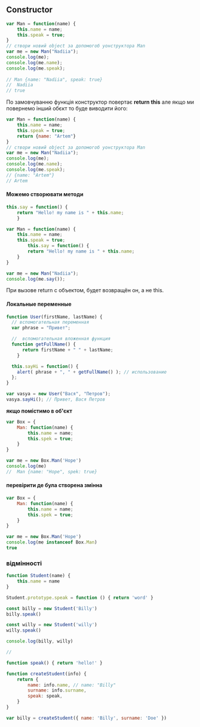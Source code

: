 ## Constructor

```js
var Man = function(name) {
	this.name = name;
	this.speak = true;
}
// створи новий object за допомогоб уонструктора Man
var me = new Man("Nadiia");
console.log(me);
console.log(me.name);
console.log(me.speak);
    
// Man {name: "Nadiia", speak: true}
//  Nadiia
// true
```

По замовчуванню функція конструктор повертає **return this**
але якщо ми повернемо інший обєкт то буде виводити його:


```js
var Man = function(name) {
	this.name = name;
	this.speak = true;
    return {name: "Artem"}
}
// створи новий object за допомогоб уонструктора Man
var me = new Man("Nadiia");
console.log(me);
console.log(me.name);
console.log(me.speak);
// {name: "Artem"}
// Artem
```

#### Можемо створювати методи

```js
this.say = function() {
	return "Hello! my name is " + this.name;
    }
```
```js
var Man = function(name) {
	this.name = name;
	this.speak = true;
        this.say = function() {
	    return "Hello! my name is " + this.name;
	}
}

var me = new Man("Nadiia");
console.log(me.say());
```

При вызове return с объектом, будет возвращён он, а не this.

#### Локальные переменные

```js
function User(firstName, lastName) {
  // вспомогательная переменная
  var phrase = "Привет";

  //  вспомогательная вложенная функция
  function getFullName() {
      return firstName + " " + lastName;
    }

  this.sayHi = function() {
    alert( phrase + ", " + getFullName() ); // использование
  };
}

var vasya = new User("Вася", "Петров");
vasya.sayHi(); // Привет, Вася Петров
```
**якщо помістимо в об'єкт**
```js
var Box = {
	Man: function(name) {
		this.name = name;
		this.spek = true;
	}
}

var me = new Box.Man('Hope')
console.log(me)
//  Man {name: "Hope", spek: true}
```

#### перевірити де була створена змінна
```js
var Box = {
	Man: function(name) {
		this.name = name;
		this.spek = true;
	}
}

var me = new Box.Man('Hope')
console.log(me instanceof Box.Man)
true
```

### відмінності 
```js
function Student(name) {
    this.name = name
}

Student.prototype.speak = function () { return 'word' }

const billy = new Student('Billy')
billy.speak()

const willy = new Student('willy')
willy.speak() 

console.log(billy, willy)

//

function speak() { return 'hello!' }

function createStudent(info) {
    return {
        name: info.name, // name: "Billy"
        surname: info.surname,
        speak: speak,
    }
}

var billy = createStudent({ name: 'Billy', surname: 'Doe' })

```